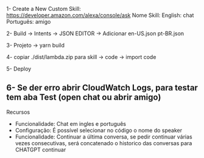 1- Create a New Custom Skill: https://developer.amazon.com/alexa/console/ask
Nome Skill:
English: chat
Português: amigo

2- Build -> Intents -> JSON EDITOR -> Adicionar
en-US.json
pt-BR.json

3- Projeto -> yarn build

4- copiar ./dist/lambda.zip para skill -> code -> import code

5- Deploy

## 6- Se der erro abrir CloudWatch Logs, para testar tem aba Test (open chat ou abrir amigo)

Recursos

- Funcionalidade: Chat em ingles e português
- Configuração: É possível selecionar no código o nome do speaker
- Funcionalidade: Continuar a última conversa, se pedir continuar várias vezes consecutivas, será concatenado o historico das conversas para CHATGPT continuar
